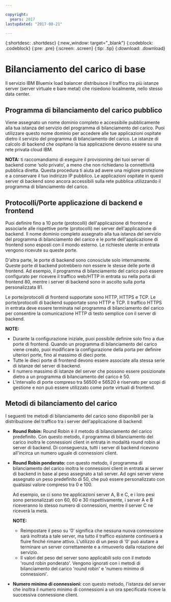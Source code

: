 ```yaml
---

copyright:
  years: 2017
lastupdated: "2017-08-21"

---
```


{:shortdesc: .shortdesc}
{:new_window: target="_blank"}
{:codeblock: .codeblock}
{:pre: .pre}
{:screen: .screen}
{:tip: .tip}
{:download: .download}

# Bilanciamento del carico di base
Il servizio IBM Bluemix load balancer distribuisce il traffico tra più istanze server (server virtuale e bare metal) che risiedono localmente, nello stesso data center. 

## Programma di bilanciamento del carico pubblico 
Viene assegnato un nome dominio completo e accessibile pubblicamente alla tua istanza del servizio del programma di bilanciamento del carico. Puoi utilizzare questo nome dominio per accedere alle tue applicazioni ospitate dietro il servizio del programma di bilanciamento del carico. Le istanze di calcolo di backend che ospitano la tua applicazione devono essere su una rete privata cloud IBM. 

**NOTA:** ti raccomandiamo di eseguire il provisioning dei tuoi server di backend come ‘solo privato’, a meno che non richiedano la connettività pubblica diretta. Questa procedura ti aiuta ad avere una migliore protezione e a conservare il tuo indirizzo IP pubblico. Le applicazioni ospitate in questi server di backend sono ancora accessibili sulla rete pubblica utilizzando il programma di bilanciamento del carico.  

## Protocolli/Porte applicazione di backend e frontend
Puoi definire fino a 10 porte (protocolli) dell'applicazione di frontend e associarle alle rispettive porte (protocolli) nei server dell'applicazione di backend. Il nome dominio completo assegnato alla tua istanza del servizio del programma di bilanciamento del carico e le porte dell'applicazione di frontend sono esposti con il mondo esterno. Le richieste utente in entrata vengono ricevute su queste porte. 

D'altra parte, le porte di backend sono conosciute solo internamente. Queste porte di backend potrebbero non essere le stesse delle porte di frontend. Ad esempio, il programma di bilanciamento del carico può essere configurato per ricevere il traffico web/HTTP in entrata su nella porta di frontend 80, mentre i server di backend sono in ascolto sulla porta personalizzata 81. 

Le porte/protocolli di frontend supportate sono HTTP, HTTPS e TCP. Le porte/protocolli di backend supportate sono HTTP e TCP. Il traffico HTTPS in entrata deve essere terminata nel programma di bilanciamento del carico per consentire la comunicazione HTTP di testo semplice con il server di backend. 

**NOTE:**

* Durante la configurazione iniziale, puoi possibile definire solo fino a due porte di frontend. Quando un programma di bilanciamento del carico viene creato, puoi modificare la configurazione della porta per definire ulteriori porte, fino al massimo di dieci porte.
* Tutte le dieci porte di frontend devono essere associate alla stessa serie di istanze del server di backend.
* Il numero massimo di istanze del server che possono essere posizionate dietro a un programma di bilanciamento del carico è 50.
* L'intervallo di porte compreso tra 56500 e 56520 è riservato per scopi di gestione e non può essere utilizzato come porte virtuali di frontend. 

## Metodi di bilanciamento del carico
I seguenti tre metodi di bilanciamento del carico sono disponibili per la distribuzione del traffico tra i server dell'applicazione di backend:

* **Round Robin:** Round Robin è il metodo di bilanciamento del carico predefinito. Con questo metodo, il programma di bilanciamento del carico inoltra le connessioni client in entrata in modalità round robin ai server di backend. Di conseguenza, tutti i server di backend ricevono all'incirca un numero uguale di connessioni client.

* **Round Robin ponderato:** con questo metodo, il programma di bilanciamento del carico inoltra le connessioni client in entrata ai server di backend in base al peso assegnato a tali server. Ad ogni server viene assegnato un peso predefinito di 50, che può essere personalizzato con qualsiasi valore compreso tra 0 e 100. 

	Ad esempio, se ci sono tre applicazioni server A, B e C, e i loro pesi sono personalizzati con 60, 60 e 30 rispettivamente, i server A e B riceveranno lo stesso numero di connessioni, mentre il server C ne riceverà la metà. 

	**NOTE:** 

	* Reimpostare il peso su ‘0’ significa che nessuna nuova connessione sarà inoltrata a tale server, ma tutto il traffico esistente continuerà a fluire finché rimane attivo. L'utilizzo di un peso di ‘0’ può aiutare a terminare un server correttamente e a rimuoverlo dalla rotazione del servizio. 
	* Il valori del peso del server sono applicabili solo con il metodo 'round robin ponderato'. Vengono ignorati con i metodi di bilanciamento del carico 'round robin' e 'numero minimo di connessioni'. 

* **Numero minimo di connessioni:** con questo metodo, l'istanza del server che inoltra il numero minimo di connessioni a un ora specificata riceve la successiva connessione client. 
